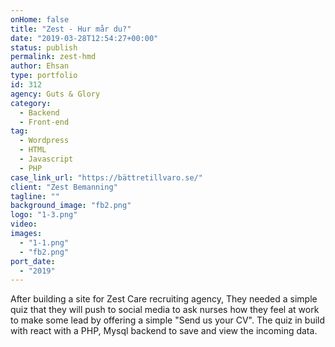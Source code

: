 ```yaml
---
onHome: false
title: "Zest - Hur mår du?"
date: "2019-03-28T12:54:27+00:00"
status: publish
permalink: zest-hmd
author: Ehsan
type: portfolio
id: 312
agency: Guts & Glory
category:
  - Backend
  - Front-end
tag:
  - Wordpress
  - HTML
  - Javascript
  - PHP
case_link_url: "https://bättretillvaro.se/"
client: "Zest Bemanning"
tagline: ""
background_image: "fb2.png"
logo: "1-3.png"
video:
images:
  - "1-1.png"
  - "fb2.png"
port_date:
  - "2019"
---
```


After building a site for Zest Care recruiting agency, They needed a simple quiz that they will push to social media to ask nurses how they feel at work to make some lead by offering a simple "Send us your CV". The quiz in build with react with a PHP, Mysql backend to save and view the incoming data.
